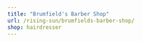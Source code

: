 ```yaml
---
title: "Brumfield's Barber Shop"
url: /rising-sun/brumfields-barber-shop/
shop: hairdresser
---
```

